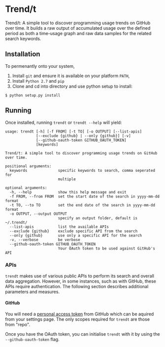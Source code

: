 # Trend/t

Trend/t: A simple tool to discover programming usage trends on GitHub over time.  It builds a raw output of accumulated usage over the defined period as both a time-usage graph and raw data samples for the related search keywords.

## Installation

To permenantly onto your system,

1. Install `git` and ensure it is available on your platform `PATH`,
2. Install `Python 2.7` and `pip`
3. Clone and cd into directory and use python setup to install:
  ```
  $ python setup.py install
  ```

## Running

Once installed, running `trendt` or `trendt --help` will yield:

```
usage: trendt [-h] [-f FROM] [-t TO] [-o OUTPUT] [--list-apis]
              [--exclude {github} | --only {github}] [-v]
              [--github-oauth-token GITHUB_OAUTH_TOKEN]
              [keywords]

Trend/t: A simple tool to discover programming usage trends on GitHub over time.

positional arguments:
  keywords              specific keywords to search, comma seperated for
                        multiple

optional arguments:
  -h, --help            show this help message and exit
  -f FROM, --from FROM  set the start date of the search in yyyy-mm-dd format
  -t TO, --to TO        set the end date of the search in yyyy-mm-dd format
  -o OUTPUT, --output OUTPUT
                        specify an output folder, default is ~/.trendt/
  --list-apis           list the available APIs
  --exclude {github}    exclude specific API from the search
  --only {github}       use only a specific API for the search
  -v, --verbose         be verbose
  --github-oauth-token GITHUB_OAUTH_TOKEN
                        Your OAuth token to be used against GitHub's API
```

### APIs

`trendt` makes use of various public APIs to perform its search and overall data aggregation.  However, in some instances, such as with GitHub, these APIs require authentication.  The following section describes additional parameters and measures.

#### GitHub

You will need a [personal access token](https://github.com/settings/tokens/new) from GitHub which can be aquired from your settings page.  The only scopes required for `trendt` are those from "repo".

Once you have the OAuth token, you can initialise `trendt` with it by using the `--github-oauth-token` flag.
